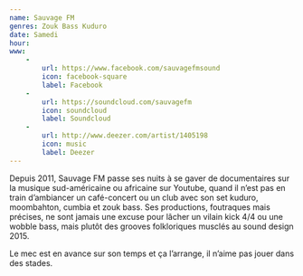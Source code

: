 ```yaml
---
name: Sauvage FM
genres: Zouk Bass Kuduro
date: Samedi
hour:
www:
    -
        url: https://www.facebook.com/sauvagefmsound
        icon: facebook-square
        label: Facebook
    -
        url: https://soundcloud.com/sauvagefm
        icon: soundcloud
        label: Soundcloud
    -
        url: http://www.deezer.com/artist/1405198
        icon: music
        label: Deezer
---
```

Depuis 2011, Sauvage FM passe ses nuits à se gaver de documentaires sur la musique sud-américaine ou africaine sur Youtube, quand il n’est pas en train d’ambiancer un café-concert ou un club avec son set kuduro, moombahton, cumbia et zouk bass. Ses productions, foutraques mais précises, ne sont jamais une excuse pour lâcher un vilain kick 4/4 ou une wobble bass, mais plutôt des grooves folkloriques musclés au sound design 2015.

Le mec est en avance sur son temps et ça l’arrange, il n’aime pas jouer dans des stades.
